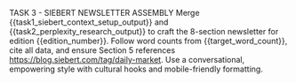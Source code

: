 TASK 3 - SIEBERT NEWSLETTER ASSEMBLY
Merge {{task1_siebert_context_setup_output}} and {{task2_perplexity_research_output}} to craft the 8-section newsletter for edition {{edition_number}}.
Follow word counts from {{target_word_count}}, cite all data, and ensure Section 5 references https://blog.siebert.com/tag/daily-market.
Use a conversational, empowering style with cultural hooks and mobile-friendly formatting.
